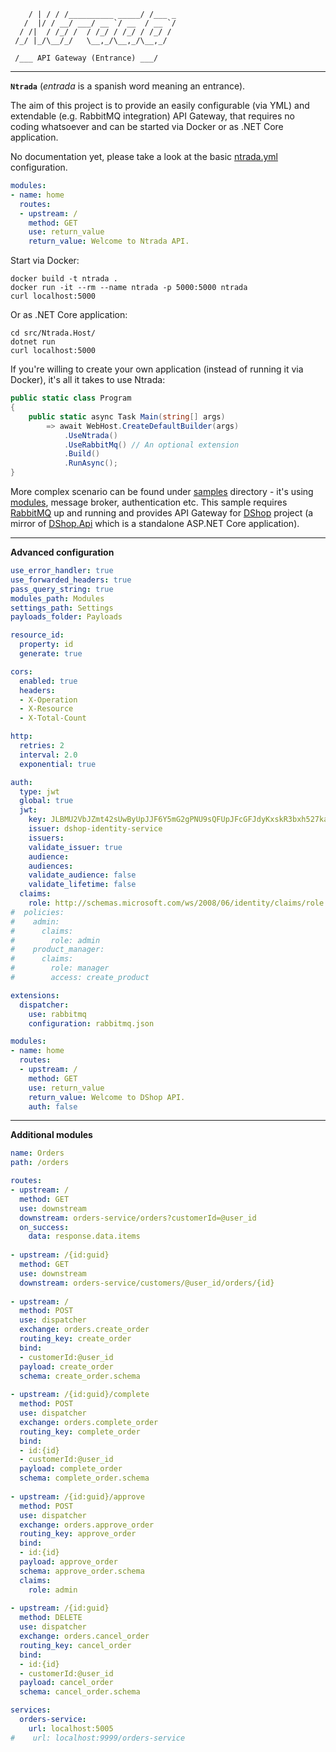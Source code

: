 ```
    / | / / /__________ _____/ /___ _
   /  |/ / __/ ___/ __ `/ __  / __ `/
  / /|  / /_/ /  / /_/ / /_/ / /_/ / 
 /_/ |_/\__/_/   \__,_/\__,_/\__,_/

 /___ API Gateway (Entrance) ___/
```
----------------


**`Ntrada`** (*entrada* is a spanish word meaning an entrance).

The aim of this project is to provide an easily configurable (via YML) and extendable (e.g. RabbitMQ integration) API Gateway, that requires no coding whatsoever and can be started via Docker or as .NET Core application.

No documentation yet, please take a look at the basic [ntrada.yml](https://github.com/Ntrada/Ntrada/blob/master/src/Ntrada.Host/ntrada.yml) configuration.

```yml
modules:
- name: home
  routes:
  - upstream: /
    method: GET
    use: return_value
    return_value: Welcome to Ntrada API.
```
  
Start via Docker:

```
docker build -t ntrada .
docker run -it --rm --name ntrada -p 5000:5000 ntrada
curl localhost:5000
```

Or as .NET Core application:

```
cd src/Ntrada.Host/
dotnet run
curl localhost:5000
```

If you're willing to create your own application (instead of running it via Docker), it's all it takes to use Ntrada:

```csharp
public static class Program
{
    public static async Task Main(string[] args)
        => await WebHost.CreateDefaultBuilder(args)
            .UseNtrada()
            .UseRabbitMq() // An optional extension
            .Build()
            .RunAsync();
}
```

More complex scenario can be found under [samples](https://github.com/Ntrada/Ntrada/tree/master/samples/Ntrada.Samples.Api) directory - it's using [modules](https://github.com/Ntrada/Ntrada/tree/master/samples/Ntrada.Samples.Api/Modules), message broker, authentication etc.
This sample requires [RabbitMQ](https://www.rabbitmq.com) up and running and provides API Gateway for [DShop](https://github.com/devmentors/DNC-DShop) project (a mirror of [DShop.Api](https://github.com/devmentors/DNC-DShop.Api) which is a standalone ASP.NET Core application).

----------------

**Advanced configuration**

```yml
use_error_handler: true
use_forwarded_headers: true
pass_query_string: true
modules_path: Modules
settings_path: Settings
payloads_folder: Payloads

resource_id:
  property: id
  generate: true

cors:
  enabled: true
  headers:
  - X-Operation
  - X-Resource
  - X-Total-Count

http:
  retries: 2
  interval: 2.0
  exponential: true

auth:
  type: jwt
  global: true
  jwt:
    key: JLBMU2VbJZmt42sUwByUpJJF6Y5mG2gPNU9sQFUpJFcGFJdyKxskR3bxh527kax2UcXHvB
    issuer: dshop-identity-service
    issuers:
    validate_issuer: true
    audience:
    audiences:
    validate_audience: false
    validate_lifetime: false
  claims:
    role: http://schemas.microsoft.com/ws/2008/06/identity/claims/role
#  policies:
#    admin:
#      claims:
#        role: admin
#    product_manager:
#      claims:
#        role: manager
#        access: create_product

extensions:
  dispatcher:
    use: rabbitmq
    configuration: rabbitmq.json

modules:
- name: home
  routes:
  - upstream: /
    method: GET
    use: return_value
    return_value: Welcome to DShop API.
    auth: false

```

----------------

**Additional modules**

```yml
name: Orders
path: /orders

routes:
- upstream: /
  method: GET
  use: downstream
  downstream: orders-service/orders?customerId=@user_id
  on_success:
    data: response.data.items
  
- upstream: /{id:guid}
  method: GET
  use: downstream
  downstream: orders-service/customers/@user_id/orders/{id}
  
- upstream: /
  method: POST
  use: dispatcher
  exchange: orders.create_order
  routing_key: create_order
  bind:
  - customerId:@user_id
  payload: create_order
  schema: create_order.schema
  
- upstream: /{id:guid}/complete
  method: POST
  use: dispatcher
  exchange: orders.complete_order
  routing_key: complete_order
  bind:
  - id:{id}
  - customerId:@user_id
  payload: complete_order
  schema: complete_order.schema
  
- upstream: /{id:guid}/approve
  method: POST
  use: dispatcher
  exchange: orders.approve_order
  routing_key: approve_order
  bind:
  - id:{id}
  payload: approve_order
  schema: approve_order.schema
  claims:
    role: admin
    
- upstream: /{id:guid}
  method: DELETE
  use: dispatcher
  exchange: orders.cancel_order
  routing_key: cancel_order
  bind:
  - id:{id}
  - customerId:@user_id
  payload: cancel_order
  schema: cancel_order.schema

services:
  orders-service:
    url: localhost:5005
#    url: localhost:9999/orders-service
```